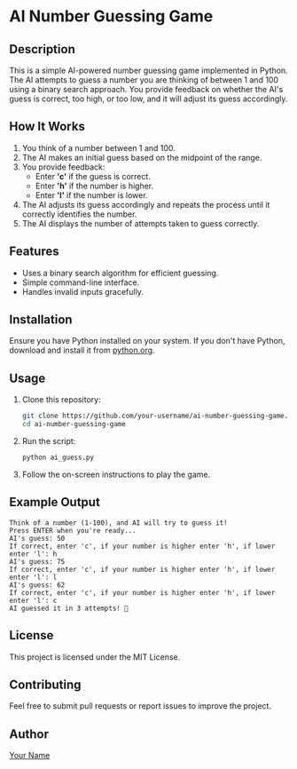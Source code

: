 # AI Number Guessing Game

## Description
This is a simple AI-powered number guessing game implemented in Python. The AI attempts to guess a number you are thinking of between 1 and 100 using a binary search approach. You provide feedback on whether the AI's guess is correct, too high, or too low, and it will adjust its guess accordingly.

## How It Works
1. You think of a number between 1 and 100.
2. The AI makes an initial guess based on the midpoint of the range.
3. You provide feedback:
   - Enter **'c'** if the guess is correct.
   - Enter **'h'** if the number is higher.
   - Enter **'l'** if the number is lower.
4. The AI adjusts its guess accordingly and repeats the process until it correctly identifies the number.
5. The AI displays the number of attempts taken to guess correctly.

## Features
- Uses a binary search algorithm for efficient guessing.
- Simple command-line interface.
- Handles invalid inputs gracefully.

## Installation
Ensure you have Python installed on your system. If you don't have Python, download and install it from [python.org](https://www.python.org/).

## Usage
1. Clone this repository:
   ```sh
   git clone https://github.com/your-username/ai-number-guessing-game.git
   cd ai-number-guessing-game
   ```
2. Run the script:
   ```sh
   python ai_guess.py
   ```
3. Follow the on-screen instructions to play the game.

## Example Output
```
Think of a number (1-100), and AI will try to guess it!
Press ENTER when you're ready...
AI's guess: 50
If correct, enter 'c', if your number is higher enter 'h', if lower enter 'l': h
AI's guess: 75
If correct, enter 'c', if your number is higher enter 'h', if lower enter 'l': l
AI's guess: 62
If correct, enter 'c', if your number is higher enter 'h', if lower enter 'l': c
AI guessed it in 3 attempts! 🎉
```

## License
This project is licensed under the MIT License.

## Contributing
Feel free to submit pull requests or report issues to improve the project.

## Author
[Your Name](https://github.com/your-username)

